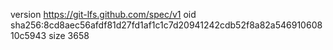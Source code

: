 version https://git-lfs.github.com/spec/v1
oid sha256:8cd8aec56afdf81d27fd1af1c1c7d20941242cdb52f8a82a54691060810c5943
size 3658

